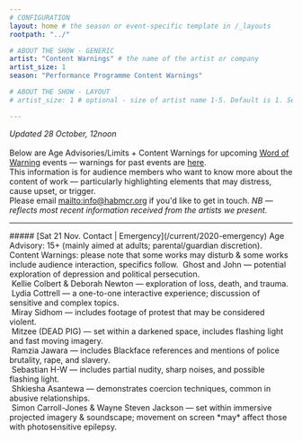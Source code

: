 ```yaml
---
# CONFIGURATION
layout: home # the season or event-specific template in /_layouts
rootpath: "../"

# ABOUT THE SHOW - GENERIC
artist: "Content Warnings" # the name of the artist or company
artist_size: 1
season: "Performance Programme Content Warnings"

# ABOUT THE SHOW - LAYOUT
# artist_size: 1 # optional - size of artist name 1-5. Default is 1. Set longer names to lower values

---
```

*Updated 28 October, 12noon*<br><br>Below are Age Advisories/Limits + Content Warnings for upcoming [Word of Warning](/) events — warnings for past events are [here](/archive/warnings).<br>This information is for audience members who want to know more about the content of work — particularly highlighting elements that may distress, cause upset, or trigger.<br>Please email <mailto:info@habmcr.org> if you'd like to get in touch. *NB — reflects most recent information received from the artists we present.*         
<hr>         
##### [Sat 21 Nov. Contact | Emergency](/current/2020-emergency)        
Age Advisory: 15+ (mainly aimed at adults; parental/guardian discretion).<br>Content Warnings: please note that some works may disturb & some works include audience interaction, specifics follow.         
&nbsp;Ghost and John — potential exploration of depression and political persecution.<br>&nbsp;Kellie Colbert & Deborah Newton — exploration of loss, death, and trauma.<br>&nbsp;Lydia Cottrell — a one-to-one interactive experience; discussion of sensitive and complex topics.<br>&nbsp;Miray Sidhom — includes footage of protest that may be considered violent.<br>&nbsp;Mitzee (DEAD PIG) — set within a darkened space, includes flashing light and fast moving imagery.<br>&nbsp;Ramzia Jawara — includes Blackface references and mentions of police brutality, rape, and slavery.<br>&nbsp;Sebastian H-W — includes partial nudity, sharp noises, and possible flashing light.<br>&nbsp;Shkiesha Asantewa — demonstrates coercion techniques, common in abusive relationships.<br>&nbsp;Simon Carroll-Jones & Wayne Steven Jackson — set within immersive projected imagery & soundscape; movement on screen *may* affect those with photosensitive epilepsy.
